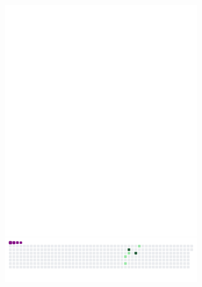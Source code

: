 [//]: # 
<kbd>
![Profile Metrics](/github-metrics.svg)
</kbd>
<kbd>
![SnakeContributions](https://raw.githubusercontent.com/c4th4r5y5/c4th4r5y5/output/github-snake.gif)
</kbd>
